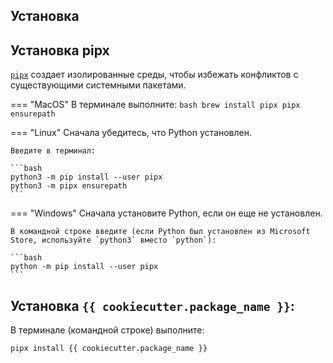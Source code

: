 ## Установка

## Установка pipx
[`pipx`](https://pypa.github.io/pipx/) создает изолированные среды, чтобы избежать конфликтов с 
существующими системными пакетами.

=== "MacOS"
    В терминале выполните:
    ```bash
    brew install pipx
    pipx ensurepath
    ```

=== "Linux"
    Сначала убедитесь, что Python установлен.

    Введите в терминал:

    ```bash
    python3 -m pip install --user pipx
    python3 -m pipx ensurepath
    ```

=== "Windows"
    Сначала установите Python, если он еще не установлен.

    В командной строке введите (если Python был установлен из Microsoft Store, используйте `python3` вместо `python`):
    
    ```bash
    python -m pip install --user pipx
    ```

## Установка `{{ cookiecutter.package_name }}`:
В терминале (командной строке) выполните:

```bash
pipx install {{ cookiecutter.package_name }}
```
